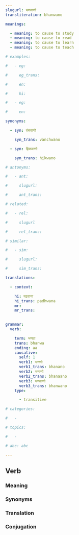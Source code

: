 ```yaml
---
slugurl: भणवाणो
transliteration: bhanwano

meanings:

  - meaning: to cause to study
  - meaning: to cause to read
  - meaning: to cause to learn  
  - meaning: to cause to teach

# examples:

#   - eg:

#     eg_trans: 

#     en:

#     hi:

#   - eg:

#     en:

synonyms:

  - syn: वंचवाणो

    syn_trans: vanchwano

  - syn: हिकवाणो

    syn_trans: hikwano

# antonyms:

#   - ant:

#     slugurl:

#     ant_trans: 

# related:

#   - rel:

#     slugurl

#     rel_trans: 

# similar:

#   - sim: 

#     slugurl:

#     sim_trans:

translations:

  - context:

    hi: पढ़वाना
    hi_trans: padhwana
    mr:
    mr_trans:
    

grammar:
  verb:

    term: भणवा
    trans: bhanwa
    ending: aa
    causative:
      self: 1
      verb1: भणणो
      verb1_trans: bhanano
      verb2: भणाणो
      verb2_trans: bhanaano
      verb3: भणवाणो
      verb3_trans: bhanwano
    type:

      - transitive

# categories:

#   -

# topics:

#   -

# abc: abc   

---
```


## Verb

<!-- <fos :grammar="grammar" ></fos> -->

### Meaning

<meaning :meanings="meanings" ></meaning>

<!-- ### Examples
<eg :eg="examples" ></eg> -->

### Synonyms

<syn :syn="synonyms" ></syn>

<!-- ### Antonyms
<ant :ant="antonyms" ></ant> -->

### Translation

<translation :translation="translations" ></translation>

### Conjugation

<verb-conj :grammar="grammar" ></verb-conj>

<!-- ### Related
<related :related="related" ></related> -->

<!-- ### Similar
<similar :similar="similar" ></similar> -->
